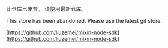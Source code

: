 此仓库已废弃。
请使用最新仓库。

This store has been abandoned.
Please use the latest git store.

[https://github.com/liuzemei/mixin-node-sdk](https://github.com/liuzemei/mixin-node-sdk)

